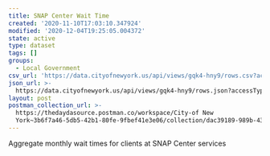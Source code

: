 ```yaml
---
title: SNAP Center Wait Time
created: '2020-11-10T17:03:10.347924'
modified: '2020-12-04T19:25:05.004372'
state: active
type: dataset
tags: []
groups:
  - Local Government
csv_url: 'https://data.cityofnewyork.us/api/views/gqk4-hny9/rows.csv?accessType=DOWNLOAD'
json_url: >-
  https://data.cityofnewyork.us/api/views/gqk4-hny9/rows.json?accessType=DOWNLOAD
layout: post
postman_collection_url: >-
  https://thedaydasource.postman.co/workspace/City-of New
  York~3b6f7a46-5db5-42b1-80fe-9fbef41e3e06/collection/dac39189-989b-432d-9359-a11dde755fcd
---
```

Aggregate monthly wait times for clients at SNAP Center services
